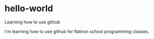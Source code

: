 # hello-world
Learning how to use github

I'm learning how to use github for flatiron school programming classes.
